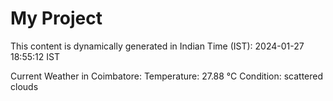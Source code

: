 # My Project

This content is dynamically generated in Indian Time (IST): 2024-01-27 18:55:12 IST


Current Weather in Coimbatore:
Temperature: 27.88 °C
Condition: scattered clouds
